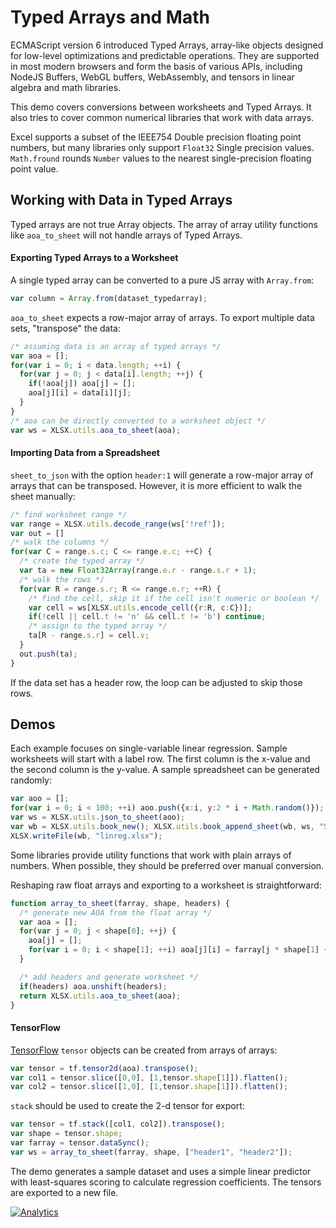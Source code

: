 # Typed Arrays and Math

ECMAScript version 6 introduced Typed Arrays, array-like objects designed for
low-level optimizations and predictable operations.  They are supported in most
modern browsers and form the basis of various APIs, including NodeJS Buffers,
WebGL buffers, WebAssembly, and tensors in linear algebra and math libraries.

This demo covers conversions between worksheets and Typed Arrays.  It also tries
to cover common numerical libraries that work with data arrays.

Excel supports a subset of the IEEE754 Double precision floating point numbers,
but many libraries only support `Float32` Single precision values. `Math.fround`
rounds `Number` values to the nearest single-precision floating point value.

## Working with Data in Typed Arrays

Typed arrays are not true Array objects.  The array of array utility functions
like `aoa_to_sheet` will not handle arrays of Typed Arrays.

#### Exporting Typed Arrays to a Worksheet

A single typed array can be converted to a pure JS array with `Array.from`:

```js
var column = Array.from(dataset_typedarray);
```

`aoa_to_sheet` expects a row-major array of arrays.  To export multiple data
sets, "transpose" the data:

```js
/* assuming data is an array of typed arrays */
var aoa = [];
for(var i = 0; i < data.length; ++i) {
  for(var j = 0; j < data[i].length; ++j) {
    if(!aoa[j]) aoa[j] = [];
    aoa[j][i] = data[i][j];
  }
}
/* aoa can be directly converted to a worksheet object */
var ws = XLSX.utils.aoa_to_sheet(aoa);
```

#### Importing Data from a Spreadsheet

`sheet_to_json` with the option `header:1` will generate a row-major array of
arrays that can be transposed.  However, it is more efficient to walk the sheet
manually:

```js
/* find worksheet range */
var range = XLSX.utils.decode_range(ws['!ref']);
var out = []
/* walk the columns */
for(var C = range.s.c; C <= range.e.c; ++C) {
  /* create the typed array */
  var ta = new Float32Array(range.e.r - range.s.r + 1);
  /* walk the rows */
  for(var R = range.s.r; R <= range.e.r; ++R) {
    /* find the cell, skip it if the cell isn't numeric or boolean */
    var cell = ws[XLSX.utils.encode_cell({r:R, c:C})];
    if(!cell || cell.t != 'n' && cell.t != 'b') continue;
    /* assign to the typed array */
    ta[R - range.s.r] = cell.v;
  }
  out.push(ta);
}
```

If the data set has a header row, the loop can be adjusted to skip those rows.


## Demos

Each example focuses on single-variable linear regression.  Sample worksheets
will start with a label row.  The first column is the x-value and the second
column is the y-value.  A sample spreadsheet can be generated randomly:

```js
var aoo = [];
for(var i = 0; i < 100; ++i) aoo.push({x:i, y:2 * i + Math.random()});
var ws = XLSX.utils.json_to_sheet(aoo);
var wb = XLSX.utils.book_new(); XLSX.utils.book_append_sheet(wb, ws, "Sheet1");
XLSX.writeFile(wb, "linreg.xlsx");
```

Some libraries provide utility functions that work with plain arrays of numbers.
When possible, they should be preferred over manual conversion.

Reshaping raw float arrays and exporting to a worksheet is straightforward:

```js
function array_to_sheet(farray, shape, headers) {
  /* generate new AOA from the float array */
  var aoa = [];
  for(var j = 0; j < shape[0]; ++j) {
    aoa[j] = [];
    for(var i = 0; i < shape[1]; ++i) aoa[j][i] = farray[j * shape[1] + i];
  }

  /* add headers and generate worksheet */
  if(headers) aoa.unshift(headers);
  return XLSX.utils.aoa_to_sheet(aoa);
}
```

#### TensorFlow

[TensorFlow](https://js.tensorflow.org/) `tensor` objects can be created from
arrays of arrays:

```js
var tensor = tf.tensor2d(aoa).transpose();
var col1 = tensor.slice([0,0], [1,tensor.shape[1]]).flatten();
var col2 = tensor.slice([1,0], [1,tensor.shape[1]]).flatten();
```

`stack` should be used to create the 2-d tensor for export:

```js
var tensor = tf.stack([col1, col2]).transpose();
var shape = tensor.shape;
var farray = tensor.dataSync();
var ws = array_to_sheet(farray, shape, ["header1", "header2"]);
```

The demo generates a sample dataset and uses a simple linear predictor with
least-squares scoring to calculate regression coefficients.  The tensors are
exported to a new file.

[![Analytics](https://ga-beacon.appspot.com/UA-36810333-1/SheetJS/js-xlsx?pixel)](https://github.com/SheetJS/js-xlsx)
